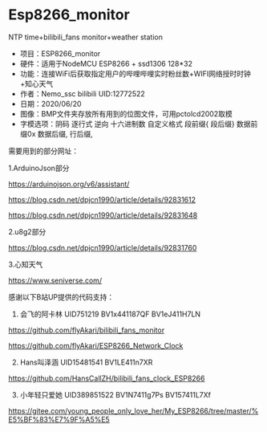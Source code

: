 # Esp8266_monitor
NTP time+bilibili_fans monitor+weather station

 * 项目：ESP8266_monitor 
 * 硬件：适用于NodeMCU ESP8266 + ssd1306 128*32 
 * 功能：连接WiFi后获取指定用户的哔哩哔哩实时粉丝数+WIFI网络授时时钟+知心天气 
 * 作者：Nemo_ssc  bilibili UID:12772522 
 * 日期：2020/06/20 
 * 图像：BMP文件夹存放所有用到的位图文件，可用pctolcd2002取模 
 * 字模选项：阴码 逐行式 逆向 十六进制数 自定义格式 段前缀{ 段后缀} 数据前缀0x 数据后缀, 行后缀, 
 
   
需要用到的部分网址：

1.ArduinoJson部分

https://arduinojson.org/v6/assistant/

https://blog.csdn.net/dpjcn1990/article/details/92831612

https://blog.csdn.net/dpjcn1990/article/details/92831648

2.u8g2部分

https://blog.csdn.net/dpjcn1990/article/details/92831760

3.心知天气

https://www.seniverse.com/


感谢以下B站UP提供的代码支持：

1. 会飞的阿卡林 UID751219 BV1x441187QF BV1eJ411H7LN

https://github.com/flyAkari/bilibili_fans_monitor

https://github.com/flyAkari/ESP8266_Network_Clock

2. Hans叫泽涵 UID15481541 BV1LE411n7XR

https://github.com/HansCallZH/bilibili_fans_clock_ESP8266

3. 小年轻只爱她 UID389851522 BV1N7411g7Ps BV157411L7Xf

https://gitee.com/young_people_only_love_her/My_ESP8266/tree/master/%E5%BF%83%E7%9F%A5%E5
